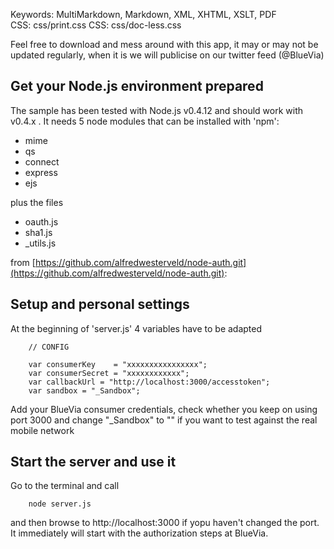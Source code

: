 Keywords:			MultiMarkdown, Markdown, XML, XHTML, XSLT, PDF   
CSS:				css/print.css
CSS:  				css/doc-less.css



Feel free to download and mess around with this app, it may or may not be updated regularly, when it is we will publicise on our twitter feed (@BlueVia)


## Get your Node.js environment prepared

The sample has been tested with Node.js v0.4.12 and should work with v0.4.x .
It needs 5 node modules that can be installed with 'npm':

- mime
- qs
- connect
- express
- ejs

plus the files

- oauth.js
- sha1.js
- _utils.js

from [https://github.com/alfredwesterveld/node-auth.git](https://github.com/alfredwesterveld/node-auth.git): 
	
## Setup and personal settings

At the beginning of 'server.js' 4 variables have to be adapted

        // CONFIG

        var consumerKey	   = "xxxxxxxxxxxxxxxx";
        var consumerSecret = "xxxxxxxxxxxx";
        var callbackUrl = "http://localhost:3000/accesstoken";
        var sandbox = "_Sandbox";

Add your BlueVia consumer credentials, check whether you keep on using port 3000 and change "_Sandbox" to "" if you want to test against the real mobile network

## Start the server and use it ##

Go to the terminal and call

        node server.js
        
and then browse to http://localhost:3000 if yopu haven't changed the port. It immediately will start with the authorization steps at BlueVia.


